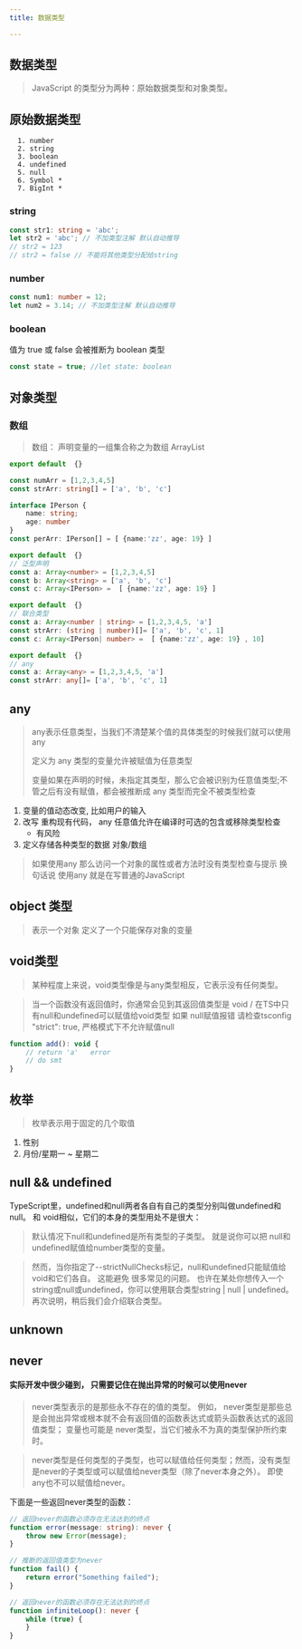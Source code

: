 ```yaml
---
title: 数据类型

---
```

## 数据类型
> JavaScript 的类型分为两种：原始数据类型和对象类型。
## 原始数据类型
      1. number
      2. string
      3. boolean
      4. undefined
      5. null
      6. Symbol *
      7. BigInt *


### string
```typescript
const str1: string = 'abc';
let str2 = 'abc'; // 不加类型注解 默认自动推导
// str2 = 123
// str2 = false // 不能将其他类型分配给string
```
### number
```typescript
const num1: number = 12;
let num2 = 3.14; // 不加类型注解 默认自动推导

```
### boolean
值为 true 或 false 会被推断为 boolean 类型

```typescript
const state = true; //let state: boolean

```

## 对象类型
### 数组
> 数组： 声明变量的一组集合称之为数组 ArrayList
```typescript
export default  {}

const numArr = [1,2,3,4,5]
const strArr: string[] = ['a', 'b', 'c']

interface IPerson {
    name: string;
    age: number
}
const perArr: IPerson[] = [ {name:'zz', age: 19} ]

```

```typescript
export default  {}
// 泛型声明
const a: Array<number> = [1,2,3,4,5]
const b: Array<string> = ['a', 'b', 'c']
const c: Array<IPerson> =  [ {name:'zz', age: 19} ]

```

```typescript
export default  {}
// 联合类型
const a: Array<number | string> = [1,2,3,4,5, 'a']
const strArr: (string | number)[]= ['a', 'b', 'c', 1]
const c: Array<IPerson| number> =  [ {name:'zz', age: 19} , 10]

```
```typescript
export default  {}
// any
const a: Array<any> = [1,2,3,4,5, 'a']
const strArr: any[]= ['a', 'b', 'c', 1]


```

## any

> any表示任意类型，当我们不清楚某个值的具体类型的时候我们就可以使用any
> 
> 定义为 any 类型的变量允许被赋值为任意类型
> 
> 变量如果在声明的时候，未指定其类型，那么它会被识别为任意值类型;不管之后有没有赋值，都会被推断成 any 类型而完全不被类型检查

1. 变量的值动态改变, 比如用户的输入
2. 改写 重构现有代码， any 任意值允许在编译时可选的包含或移除类型检查
    - 有风险
3. 定义存储各种类型的数据 对象/数组

> 如果使用any  那么访问一个对象的属性或者方法时没有类型检查与提示
> 换句话说 使用any 就是在写普通的JavaScript


## object 类型
> 表示一个对象
> 定义了一个只能保存对象的变量




## void类型

> 某种程度上来说，void类型像是与any类型相反，它表示没有任何类型。

> 当一个函数没有返回值时，你通常会见到其返回值类型是 void / 在TS中只有null和undefined可以赋值给void类型
> 如果 null赋值报错 请检查tsconfig "strict": true, 严格模式下不允许赋值null

```javascript
function add(): void {
    // return 'a'   error
    // do smt
}
```

## 枚举
> 枚举表示用于固定的几个取值
1. 性别
2. 月份/星期一 ~ 星期二

## null && undefined
TypeScript里，undefined和null两者各自有自己的类型分别叫做undefined和null。 和 void相似，它们的本身的类型用处不是很大：

> 默认情况下null和undefined是所有类型的子类型。 就是说你可以把 null和undefined赋值给number类型的变量。

>然而，当你指定了--strictNullChecks标记，null和undefined只能赋值给void和它们各自。 这能避免 很多常见的问题。 也许在某处你想传入一个 string或null或undefined，你可以使用联合类型string | null | undefined。 再次说明，稍后我们会介绍联合类型。




## unknown
## never
#### 实际开发中很少碰到， 只需要记住在抛出异常的时候可以使用never
>never类型表示的是那些永不存在的值的类型。 例如， never类型是那些总是会抛出异常或根本就不会有返回值的函数表达式或箭头函数表达式的返回值类型； 变量也可能是 never类型，当它们被永不为真的类型保护所约束时。

>never类型是任何类型的子类型，也可以赋值给任何类型；然而，没有类型是never的子类型或可以赋值给never类型（除了never本身之外）。 即使 any也不可以赋值给never。

下面是一些返回never类型的函数：
```typescript
// 返回never的函数必须存在无法达到的终点
function error(message: string): never {
    throw new Error(message);
}

// 推断的返回值类型为never
function fail() {
    return error("Something failed");
}

// 返回never的函数必须存在无法达到的终点
function infiniteLoop(): never {
    while (true) {
    }
}
```